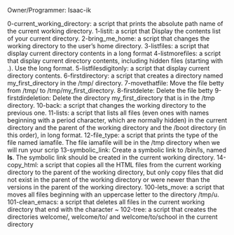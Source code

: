 Owner/Programmer: Isaac-ik

0-current_working_directory:  a script that prints the absolute path name of the current working directory.
1-listit: a script that Display the contents list of your current directory.
2-bring_me_home: a script that changes the working directory to the user’s home directory.
3-listfiles: a script that display current directory contents in a long format
4-listmorefiles:  a script that display current directory contents, including hidden files (starting with .). Use the long format.
5-listfilesdigitonly: a script that display current directory contents.
6-firstdirectory: a script that creates a directory named my_first_directory in the /tmp/ directory.
7-movethatfile: Move the file betty from /tmp/ to /tmp/my_first_directory.
8-firstdelete: Delete the file betty
9-firstdirdeletion: Delete the directory my_first_directory that is in the /tmp directory.
10-back: a script that changes the working directory to the previous one.
11-lists: a script that lists all files (even ones with names beginning with a period character, which are normally hidden) in the current directory and the parent of the working directory and the /boot directory (in this order), in long format.
12-file_type: a script that prints the type of the file named iamafile. The file iamafile will be in the /tmp directory when we will run your scrip
13-symbolic_link: Create a symbolic link to /bin/ls, named __ls__. The symbolic link should be created in the current working directory.
 14-copy_html: a script that copies all the HTML files from the current working directory to the parent of the working directory, but only copy files that did not exist in the parent of the working directory or were newer than the versions in the parent of the working directory.
 100-lets_move:  a script that moves all files beginning with an uppercase letter to the directory /tmp/u.
 101-clean_emacs: a script that deletes all files in the current working directory that end with the character ~
 102-tree: a script that creates the directories welcome/, welcome/to/ and welcome/to/school in the current directory

